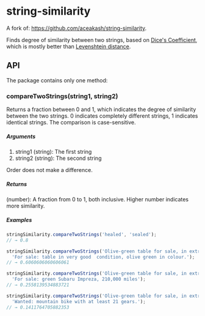 string-similarity
=================

A fork of: https://github.com/aceakash/string-similarity.

Finds degree of similarity between two strings, based on [Dice's Coefficient](http://en.wikipedia.org/wiki/S%C3%B8rensen%E2%80%93Dice_coefficient), which is mostly better than [Levenshtein distance](http://en.wikipedia.org/wiki/Levenshtein_distance).

## API

The package contains only one method:

### compareTwoStrings(string1, string2)

Returns a fraction between 0 and 1, which indicates the degree of similarity between the two strings. 0 indicates completely different strings, 1 indicates identical strings. The comparison is case-sensitive.

##### Arguments
  
1. string1 (string): The first string
2. string2 (string): The second string
  
Order does not make a difference.
  
##### Returns
  
(number): A fraction from 0 to 1, both inclusive. Higher number indicates more similarity.

##### Examples
  
```javascript
stringSimilarity.compareTwoStrings('healed', 'sealed');
// → 0.8

stringSimilarity.compareTwoStrings('Olive-green table for sale, in extremely good condition.', 
  'For sale: table in very good  condition, olive green in colour.');
// → 0.6060606060606061

stringSimilarity.compareTwoStrings('Olive-green table for sale, in extremely good condition.', 
  'For sale: green Subaru Impreza, 210,000 miles');
// → 0.2558139534883721

stringSimilarity.compareTwoStrings('Olive-green table for sale, in extremely good condition.', 
  'Wanted: mountain bike with at least 21 gears.');
// → 0.1411764705882353
```
